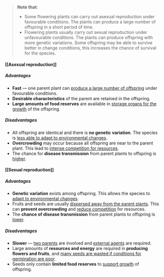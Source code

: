 > **Note that**:
> - Some flowering plants can carry out asexual reproduction under favourable conditions. The plants can produce a large number of offspring in a short period of time.
> - Flowering plants usually carry out sexual reproduction under unfavourable conditions. The plants can produce offspring with more genetic variations. Some offspring may be able to survive better in change conditions, this increases the chance of survival for the species.

#### [[Asexual reproduction]]
##### Advantages
- **Fast** — one parent plant can <u>produce a large number of offspring</u> under favourable conditions.
- **Desirable characteristics** of the parent are retained in the offspring.
- **Large amounts of food reserves** are available in <u>storage organs for the growth</u> of the offspring.

##### Disadvantages
- All offspring are identical and there is **no genetic variation**.
  The species is <u>less able to adapt to environmental changes</u>.
- **Overcrowding** may occur because all offspring are near to the parent plant.
  This lead to <u>intense competition for resources</u>.
- The chance for **disease transmission** from parent plants to offspring is <u>higher</u>.

#### [[Sexual reproduction]]
##### Advantages
- **Genetic variation** exists among offspring. This allows the species to <u>adapt to environmental changes</u>.
- Fruits and seeds are usually <u>dispersed away from the parent plants</u>. This can **prevent overcrowding** and <u>reduce competition</u> for resources.
- The **chance of disease transmission** from parent plants to offspring is <u>lower</u>.

##### Disadvantages
- **Slower** — <u>two parents</u> are involved and <u>external agents</u> are required.
- Large amounts of **resources and energy** are required in **producing flowers and fruits**, and <u>many seeds are wasted if conditions for germination are poor</u>.
- Seeds only contain **limited food reserves** to <u>support growth</u> of offspring.
